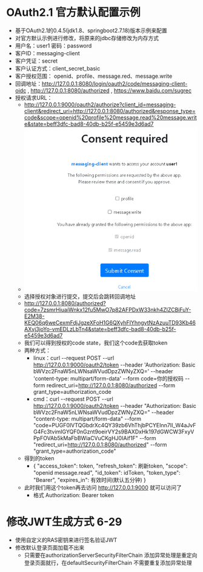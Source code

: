 # OAuth2.1 官方默认配置示例
- 基于OAuth2.1的0.4.5(jdk1.8、springboot2.7.18)版本示例来配置
- 对官方默认示例进行修改，将原来的jdbc存储修改为内存方式
- 用户名：user1 密码：password
- 客户ID：messaging-client
- 客户凭证：secret
- 客户认证方式：client_secret_basic
- 客户授权范围： openid、profile、message.red、message.write
- 回调地址：http://127.0.0.1:8080/login/oauth2/code/messaging-client-oidc , http://127.0.0.1:8080/authorized , https://www.baidu.com/sugrec
- 授权请求URL：
  - http://127.0.0.1:9000/oauth2/authorize?client_id=messaging-client&redirect_uri=http://127.0.0.1:8080/authorized&response_type=code&scope=openid%20profile%20message.read%20message.write&state=beff3dfc-bad8-40db-b25f-e5459e3d6ad7
  - ![img.png](img.png)
  - 选择授权对象进行提交，提交后会跳转回调地址
  - http://127.0.0.1:8080/authorized?code=7zsmrHiuaiWnkx12fu5MwO7p82AFPDxW33nkh4ZIZCBiFuY-E2M38-KEQ06q6weCexmFdjJgzeXFoH1G6QXyhFIYhngytNzAzuuTD93Kb46AXvj3joYo-vmEDLzLbTn4&state=beff3dfc-bad8-40db-b25f-e5459e3d6ad7
  -  我们可以得到授权的code state，我们这个code去获取token
  - 两种方式：
    - linux：curl --request POST --url http://127.0.0.1:9000/oauth2/token --header 'Authorization: Basic bWVzc2FnaW5nLWNsaWVudDpzZWNyZXQ=' --header 'content-type: multipart/form-data' --form code=你的授权码 --form redirect_uri=http://127.0.0.1:8080/authorized --form grant_type=authorization_code
    -  cmd：curl --request POST --url http://127.0.0.1:9000/oauth2/token --header "Authorization: Basic bWVzc2FnaW5nLWNsaWVudDpzZWNyZXQ=" --header "content-type: multipart/form-data" --form "code=PUGF0IVTQGbdrXc4QY39zb6VhThjbPCYEInn7II_W4aJvFG4Fc3tvimIGYQF0nGznt9oeirVY2s9BAXDxHk197dGWCW3FxyVPpFOVAb5kMaFbBWiaCVuCKgHJ0IAif1F" --form "redirect_uri=http://127.0.0.1:8080/authorized" --form "grant_type=authorization_code"
  - 得到的token
    - {
      "access_token": token,
      "refresh_token": 刷新token,
      "scope": "openid message.read",
      "id_token": idToken,
      "token_type": "Bearer",
      "expires_in": 有效时间(默认五分钟)
      }
  - 此时我们用这个token再去访问 http://127.0.0.1:9000 就可以访问了
    - 格式 Authorization: Bearer token
# 修改JWT生成方式 6-29
- 使用自定义的RAS密钥来进行签名验证JWT 
- 修改默认登录页面加载不出来
  - 只需要在authorizationServerSecurityFilterChain 添加异常处理是重定向登录页面就行，在defaultSecurityFilterChain 不需要重复添加异常处理